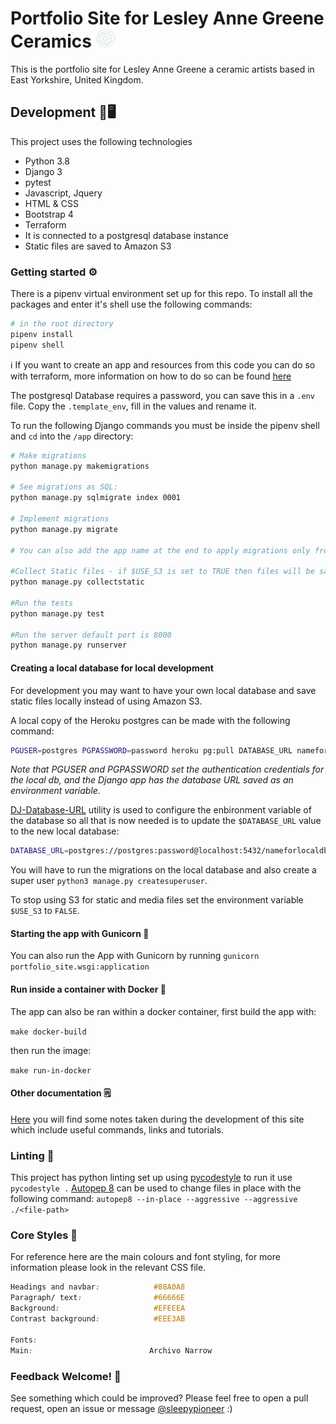 # Portfolio Site for Lesley Anne Greene Ceramics <img src="docs/images/PottersMark_cyan.png" width="30" alt-text="potters mark of Lesley Anne Greene">

This is the portfolio site for Lesley Anne Greene a ceramic artists based in East Yorkshire, United Kingdom.


## Development 🐍🖥️

This project uses the following technologies

* Python 3.8
* Django 3
* pytest
* Javascript, Jquery
* HTML & CSS
* Bootstrap 4
* Terraform
* It is connected to a postgresql database instance
* Static files are saved to Amazon S3


### Getting started ⚙️

There is a pipenv virtual environment set up for this repo. To install all the packages and enter it's shell use the following commands:

``` sh 
# in the root directory
pipenv install
pipenv shell
```

ℹ️ If you want to create an app and resources from this code you can do so with terraform, more information on how to do so can be found [here](../terraform/READMe.md)

The postgresql Database requires a password, you can save this in a `.env` file. Copy the `.template_env`, fill in the values and rename it.

To run the following Django commands you must be inside the pipenv shell and `cd` into the `/app` directory:

``` sh
# Make migrations
python manage.py makemigrations

# See migrations as SQL:
python manage.py sqlmigrate index 0001

# Implement migrations
python manage.py migrate

# You can also add the app name at the end to apply migrations only from that app.

#Collect Static files - if $USE_S3 is set to TRUE then files will be saved to S3 Bucket
python manage.py collectstatic

#Run the tests
python manage.py test

#Run the server default port is 8000
python manage.py runserver
```

#### Creating a local database for local development

For development you may want to have your own local database and save static files locally instead of using Amazon S3.

A local copy of the Heroku postgres can be made with the following command:

``` sh
PGUSER=postgres PGPASSWORD=password heroku pg:pull DATABASE_URL nameforlocaldb
```

*Note that PGUSER and PGPASSWORD set the authentication credentials for the local db, and the Django app has the database URL saved as an environment variable.*

[DJ-Database-URL](https://github.com/kennethreitz/dj-database-url) utility is used to configure the enbironment variable of the database so all that is now needed is to update the `$DATABASE_URL` value to the new local database:

``` sh
DATABASE_URL=postgres://postgres:password@localhost:5432/nameforlocaldb
```
You will have to run the migrations on the local database and also create a super user `python3 manage.py createsuperuser`.


To stop using S3 for static and media files set the environment variable `$USE_S3` to `FALSE`. 


#### Starting the app with Gunicorn 🦄

You can also run the App with Gunicorn by running  `gunicorn portfolio_site.wsgi:application`


#### Run inside a container with Docker 🐋

The app can also be ran within a docker container, first build the app with:

`make docker-build`

then run the image:

`make run-in-docker`

#### Other documentation 🗒️

[Here](docs/development_notes.md) you will find some notes taken during the development of this site which include useful commands, links and tutorials.


### Linting 🚩

This project has python linting set up using [pycodestyle]() to run it use `pycodestyle .` [Autopep 8]() can be used to change files in place with the following command: `autopep8 --in-place --aggressive --aggressive ./<file-path>`


### Core Styles 🎨

For reference here are the main colours and font styling, for more information please look in the relevant CSS file.

``` css
Headings and navbar:            #88A0A8
Paragraph/ text:                #66666E
Background:                     #EFEEEA
Contrast background:            #EEE3AB

Fonts:
Main:                          Archivo Narrow

```

### Feedback Welcome! 📨

See something which could be improved? Please feel free to open a pull request, open an issue or message [@sleepypioneer](https://github.com/sleepypioneer) :)